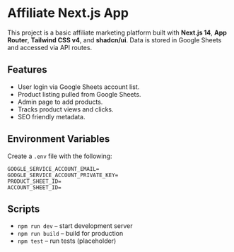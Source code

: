 # Affiliate Next.js App

This project is a basic affiliate marketing platform built with **Next.js 14**, **App Router**, **Tailwind CSS v4**, and **shadcn/ui**. Data is stored in Google Sheets and accessed via API routes.

## Features
- User login via Google Sheets account list.
- Product listing pulled from Google Sheets.
- Admin page to add products.
- Tracks product views and clicks.
- SEO friendly metadata.

## Environment Variables
Create a `.env` file with the following:
```
GOOGLE_SERVICE_ACCOUNT_EMAIL=
GOOGLE_SERVICE_ACCOUNT_PRIVATE_KEY=
PRODUCT_SHEET_ID=
ACCOUNT_SHEET_ID=
```

## Scripts
- `npm run dev` – start development server
- `npm run build` – build for production
- `npm test` – run tests (placeholder)
